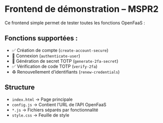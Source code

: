 # Frontend de démonstration – MSPR2

Ce frontend simple permet de tester toutes les fonctions OpenFaaS :

## Fonctions supportées :

- ✅ Création de compte (`create-account-secure`)
- 🔐 Connexion (`authenticate-user`)
- 🔄 Génération de secret TOTP (`generate-2fa-secret`)
- ✅ Vérification de code TOTP (`verify-2fa`)
- ♻️ Renouvellement d’identifiants (`renew-credentials`)

## Structure

- `index.html` → Page principale
- `config.js` → Contient l’URL de l’API OpenFaaS
- `*.js` → Fichiers séparés par fonctionnalité
- `style.css` → Feuille de style
